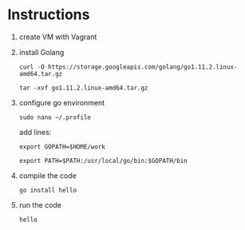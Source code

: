 # Instructions

1. create VM with Vagrant

1. install Golang

    `curl -O https://storage.googleapis.com/golang/go1.11.2.linux-amd64.tar.gz`
    
    `tar -xvf go1.11.2.linux-amd64.tar.gz`

1. configure go environment

    `sudo nano ~/.profile`

    add lines:
    
    `export GOPATH=$HOME/work`
    
    `export PATH=$PATH:/usr/local/go/bin:$GOPATH/bin`

1. compile the code

    `go install hello`

1. run the code

    `hello`
